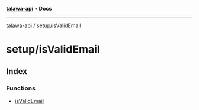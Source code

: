 [**talawa-api**](../../README.md) • **Docs**

***

[talawa-api](../../modules.md) / setup/isValidEmail

# setup/isValidEmail

## Index

### Functions

- [isValidEmail](functions/isValidEmail.md)
